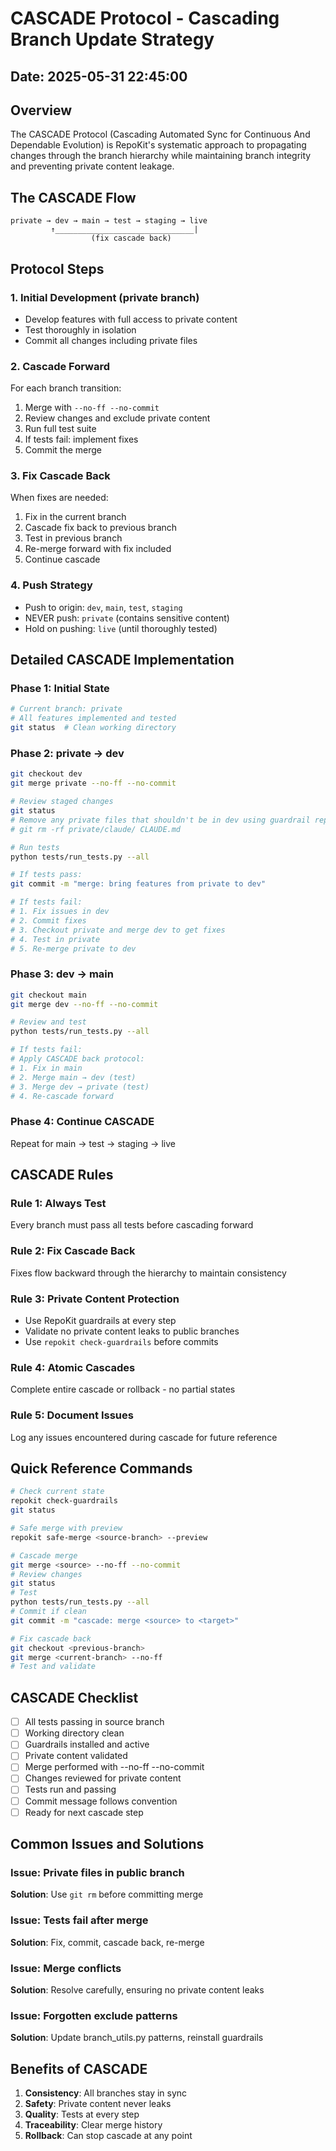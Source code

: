 # CASCADE Protocol - Cascading Branch Update Strategy

## Date: 2025-05-31 22:45:00

## Overview

The CASCADE Protocol (Cascading Automated Sync for Continuous And Dependable Evolution) is RepoKit's systematic approach to propagating changes through the branch hierarchy while maintaining branch integrity and preventing private content leakage.

## The CASCADE Flow

```
private → dev → main → test → staging → live
         ↑_______________________________|
                  (fix cascade back)
```

## Protocol Steps

### 1. Initial Development (private branch)
- Develop features with full access to private content
- Test thoroughly in isolation
- Commit all changes including private files

### 2. Cascade Forward
For each branch transition:
1. Merge with `--no-ff --no-commit`
2. Review changes and exclude private content
3. Run full test suite
4. If tests fail: implement fixes
5. Commit the merge

### 3. Fix Cascade Back
When fixes are needed:
1. Fix in the current branch
2. Cascade fix back to previous branch
3. Test in previous branch
4. Re-merge forward with fix included
5. Continue cascade

### 4. Push Strategy
- Push to origin: `dev`, `main`, `test`, `staging`
- NEVER push: `private` (contains sensitive content)
- Hold on pushing: `live` (until thoroughly tested)

## Detailed CASCADE Implementation

### Phase 1: Initial State
```bash
# Current branch: private
# All features implemented and tested
git status  # Clean working directory
```

### Phase 2: private → dev
```bash
git checkout dev
git merge private --no-ff --no-commit

# Review staged changes
git status
# Remove any private files that shouldn't be in dev using guardrail repokit code
# git rm -rf private/claude/ CLAUDE.md

# Run tests
python tests/run_tests.py --all

# If tests pass:
git commit -m "merge: bring features from private to dev"

# If tests fail:
# 1. Fix issues in dev
# 2. Commit fixes
# 3. Checkout private and merge dev to get fixes
# 4. Test in private
# 5. Re-merge private to dev
```

### Phase 3: dev → main
```bash
git checkout main
git merge dev --no-ff --no-commit

# Review and test
python tests/run_tests.py --all

# If tests fail:
# Apply CASCADE back protocol:
# 1. Fix in main
# 2. Merge main → dev (test)
# 3. Merge dev → private (test)
# 4. Re-cascade forward
```

### Phase 4: Continue CASCADE
Repeat for main → test → staging → live

## CASCADE Rules

### Rule 1: Always Test
Every branch must pass all tests before cascading forward

### Rule 2: Fix Cascade Back
Fixes flow backward through the hierarchy to maintain consistency

### Rule 3: Private Content Protection
- Use RepoKit guardrails at every step
- Validate no private content leaks to public branches
- Use `repokit check-guardrails` before commits

### Rule 4: Atomic Cascades
Complete entire cascade or rollback - no partial states

### Rule 5: Document Issues
Log any issues encountered during cascade for future reference

## Quick Reference Commands

```bash
# Check current state
repokit check-guardrails
git status

# Safe merge with preview
repokit safe-merge <source-branch> --preview

# Cascade merge
git merge <source> --no-ff --no-commit
# Review changes
git status
# Test
python tests/run_tests.py --all
# Commit if clean
git commit -m "cascade: merge <source> to <target>"

# Fix cascade back
git checkout <previous-branch>
git merge <current-branch> --no-ff
# Test and validate
```

## CASCADE Checklist

- [ ] All tests passing in source branch
- [ ] Working directory clean
- [ ] Guardrails installed and active
- [ ] Private content validated
- [ ] Merge performed with --no-ff --no-commit
- [ ] Changes reviewed for private content
- [ ] Tests run and passing
- [ ] Commit message follows convention
- [ ] Ready for next cascade step

## Common Issues and Solutions

### Issue: Private files in public branch
**Solution**: Use `git rm` before committing merge

### Issue: Tests fail after merge
**Solution**: Fix, commit, cascade back, re-merge

### Issue: Merge conflicts
**Solution**: Resolve carefully, ensuring no private content leaks

### Issue: Forgotten exclude patterns
**Solution**: Update branch_utils.py patterns, reinstall guardrails

## Benefits of CASCADE

1. **Consistency**: All branches stay in sync
2. **Safety**: Private content never leaks
3. **Quality**: Tests at every step
4. **Traceability**: Clear merge history
5. **Rollback**: Can stop cascade at any point